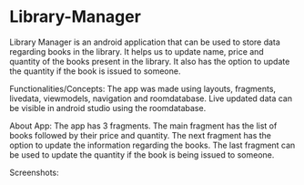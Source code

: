 # Library-Manager
Library Manager is an android application that can be used to store data regarding books in the library.
It helps us to update name, price and quantity of the books present in the library.
It also has the option to update the quantity if the book is issued to someone.

Functionalities/Concepts:
The app was made using layouts, fragments, livedata, viewmodels, navigation and roomdatabase.
Live updated data can be visible in android studio using the roomdatabase.



About App:
The app has 3 fragments.
The main fragment has the list of books followed by their price and quantity.
The next fragment has the option to update the information regarding the books.
The last fragment can be used to update the quantity if the book is being issued to someone.

Screenshots:






